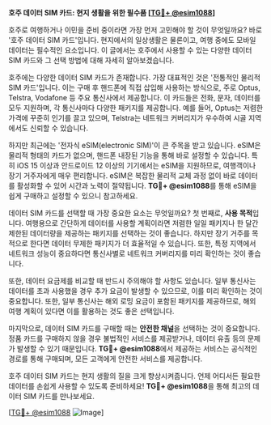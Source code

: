 **호주 데이터 SIM 카드: 현지 생활을 위한 필수품 [[TG💪+ @esim1088](https://t.me/s/esim1088)]**

호주로 여행하거나 이민을 준비 중이라면 가장 먼저 고민해야 할 것이 무엇일까요? 바로 '호주 데이터 SIM 카드'입니다. 현지에서의 일상생활은 물론이고, 여행 중에도 모바일 데이터는 필수적인 요소입니다. 이 글에서는 호주에서 사용할 수 있는 다양한 데이터 SIM 카드와 그 선택 방법에 대해 자세히 알아보겠습니다.

호주에는 다양한 데이터 SIM 카드가 존재합니다. 가장 대표적인 것은 '전통적인 물리적 SIM 카드'입니다. 이는 구매 후 핸드폰에 직접 삽입해 사용하는 방식으로, 주로 Optus, Telstra, Vodafone 등 주요 통신사에서 제공합니다. 이 카드들은 전화, 문자, 데이터를 모두 지원하며, 각 통신사마다 다양한 패키지를 제공합니다. 예를 들어, Optus는 저렴한 가격에 꾸준히 인기를 끌고 있으며, Telstra는 네트워크 커버리지가 우수하여 시골 지역에서도 신뢰할 수 있습니다.

하지만 최근에는 '전자식 eSIM(electronic SIM)'이 큰 주목을 받고 있습니다. eSIM은 물리적 형태의 카드가 없으며, 핸드폰 내장된 기능을 통해 바로 설정할 수 있습니다. 특히 iOS 15 이상과 안드로이드 12 이상의 기기에서는 eSIM을 지원하므로, 여행객이나 장기 거주자에게 매우 편리합니다. eSIM은 복잡한 물리적 교체 과정 없이 바로 데이터를 활성화할 수 있어 시간과 노력이 절약됩니다. **TG💪+ @esim1088**를 통해 eSIM을 쉽게 구매하고 설정할 수 있으니 참고하세요.

데이터 SIM 카드를 선택할 때 가장 중요한 요소는 무엇일까요? 첫 번째로, **사용 목적**입니다. 여행용으로 간단하게 데이터를 사용할 계획이라면 저렴한 일일 패키지나 한 달간 제한된 데이터량을 제공하는 패키지를 선택하는 것이 좋습니다. 하지만 장기 거주를 목적으로 한다면 데이터 무제한 패키지가 더 효율적일 수 있습니다. 또한, 특정 지역에서 네트워크 성능이 중요하다면 통신사별로 네트워크 커버리지를 미리 확인하는 것이 좋습니다.

또한, 데이터 요금제를 비교할 때 반드시 주의해야 할 사항도 있습니다. 일부 통신사는 데이터를 초과 사용했을 경우 추가 요금이 발생할 수 있으므로, 이를 미리 확인하는 것이 중요합니다. 또한, 일부 통신사는 해외 로밍 요금이 포함된 패키지를 제공하므로, 해외 여행 계획이 있다면 이를 활용하는 것도 좋은 선택입니다.

마지막으로, 데이터 SIM 카드를 구매할 때는 **안전한 채널**을 선택하는 것이 중요합니다. 정품 카드를 구매하지 않을 경우 불법적인 서비스를 제공받거나, 데이터 유출 등의 문제가 발생할 수 있기 때문입니다. **TG💪+ @esim1088**에서 제공하는 서비스는 공식적인 경로를 통해 구매되며, 모든 고객에게 안전한 서비스를 제공합니다.

호주 데이터 SIM 카드는 현지 생활의 질을 크게 향상시켜줍니다. 언제 어디서든 필요한 데이터를 손쉽게 사용할 수 있도록 준비하세요! **TG💪+ @esim1088**을 통해 최고의 데이터 SIM 카드를 만나보세요. 

[[TG💪+ @esim1088](https://t.me/s/esim1088) ![Image](https://i.postimg.cc/Y0z9fWf4/image.png)]